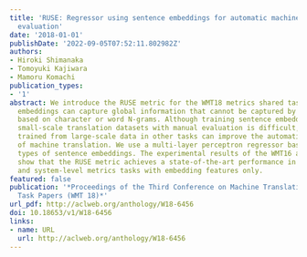 ```yaml
---
title: 'RUSE: Regressor using sentence embeddings for automatic machine translation
  evaluation'
date: '2018-01-01'
publishDate: '2022-09-05T07:52:11.802982Z'
authors:
- Hiroki Shimanaka
- Tomoyuki Kajiwara
- Mamoru Komachi
publication_types:
- '1'
abstract: We introduce the RUSE metric for the WMT18 metrics shared task. Sentence
  embeddings can capture global information that cannot be captured by local features
  based on character or word N-grams. Although training sentence embeddings using
  small-scale translation datasets with manual evaluation is difficult, sentence embeddings
  trained from large-scale data in other tasks can improve the automatic evaluation
  of machine translation. We use a multi-layer perceptron regressor based on three
  types of sentence embeddings. The experimental results of the WMT16 and WMT17 datasets
  show that the RUSE metric achieves a state-of-the-art performance in both segment-
  and system-level metrics tasks with embedding features only.
featured: false
publication: '*Proceedings of the Third Conference on Machine Translation: Shared
  Task Papers (WMT 18)*'
url_pdf: http://aclweb.org/anthology/W18-6456
doi: 10.18653/v1/W18-6456
links:
- name: URL
  url: http://aclweb.org/anthology/W18-6456
---
```


